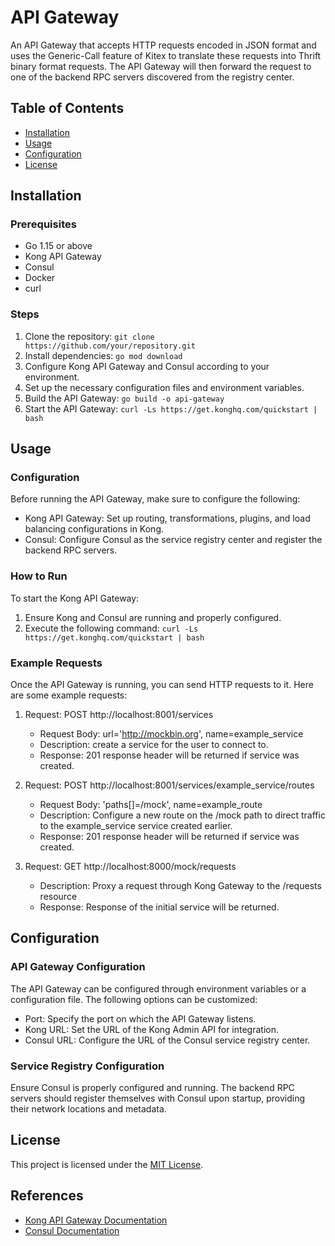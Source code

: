 # API Gateway

An API Gateway that accepts HTTP requests encoded in JSON format and uses the Generic-Call feature of Kitex to translate these requests into Thrift binary format requests. The API Gateway will then forward the request to one of the backend RPC servers discovered from the registry center. 

## Table of Contents
- [Installation](#installation)
- [Usage](#usage)
- [Configuration](#configuration)
- [License](#license)

## Installation

### Prerequisites
- Go 1.15 or above
- Kong API Gateway
- Consul
- Docker
- curl

### Steps
1. Clone the repository: `git clone https://github.com/your/repository.git`
2. Install dependencies: `go mod download`
3. Configure Kong API Gateway and Consul according to your environment.
4. Set up the necessary configuration files and environment variables.
5. Build the API Gateway: `go build -o api-gateway`
6. Start the API Gateway: `curl -Ls https://get.konghq.com/quickstart | bash`

## Usage

### Configuration
Before running the API Gateway, make sure to configure the following:

- Kong API Gateway: Set up routing, transformations, plugins, and load balancing configurations in Kong.
- Consul: Configure Consul as the service registry center and register the backend RPC servers.


### How to Run
To start the Kong API Gateway:

1. Ensure Kong and Consul are running and properly configured.
2. Execute the following command: `curl -Ls https://get.konghq.com/quickstart | bash`

### Example Requests
Once the API Gateway is running, you can send HTTP requests to it. Here are some example requests:

1. Request: POST http://localhost:8001/services
   - Request Body: url='http://mockbin.org', name=example_service
   - Description: create a service for the user to connect to.
   - Response: 201 response header will be returned if service was created.

2. Request: POST http://localhost:8001/services/example_service/routes
   - Request Body: 'paths[]=/mock', name=example_route
   - Description: Configure a new route on the /mock path to direct traffic 
to the example_service service created earlier.
   - Response: 201 response header will be returned if service was created.

3. Request: GET http://localhost:8000/mock/requests
    - Description: Proxy a request through Kong Gateway to the /requests resource
    - Response: Response of the initial service will be returned.

## Configuration

### API Gateway Configuration
The API Gateway can be configured through environment variables or a configuration file. The following options can be customized:

- Port: Specify the port on which the API Gateway listens.
- Kong URL: Set the URL of the Kong Admin API for integration.
- Consul URL: Configure the URL of the Consul service registry center.

### Service Registry Configuration
Ensure Consul is properly configured and running. The backend RPC servers should register themselves with Consul upon startup, providing their network locations and metadata.


## License

This project is licensed under the [MIT License](LICENSE).

## References

- [Kong API Gateway Documentation](https://docs.konghq.com/)
- [Consul Documentation](https://www.consul.io/docs)